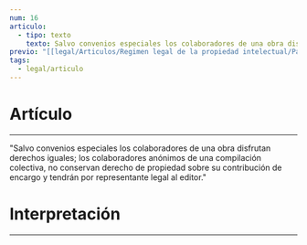 ```yaml
---
num: 16
articulo:
  - tipo: texto
    texto: Salvo convenios especiales los colaboradores de una obra disfrutan derechos iguales; los colaboradores anónimos de una compilación colectiva, no conservan derecho de propiedad sobre su contribución de encargo y tendrán por representante legal al editor.
previo: "[[legal/Articulos/Regimen legal de la propiedad intelectual/Parte 2/Parte 2, De la colaboración.md|Parte 2, De la colaboración]]"
tags:
  - legal/articulo
---
```

# Artículo
---
"Salvo convenios especiales los colaboradores de una obra disfrutan derechos iguales; los colaboradores anónimos de una compilación colectiva, no conservan derecho de propiedad sobre su contribución de encargo y tendrán por representante legal al editor."

# Interpretación
---
